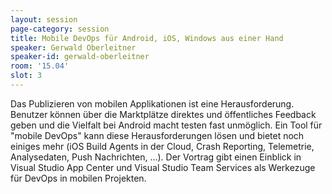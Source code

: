```yaml
---
layout: session
page-category: session
title: Mobile DevOps für Android, iOS, Windows aus einer Hand
speaker: Gerwald Oberleitner
speaker-id: gerwald-oberleitner
room: '15.04'
slot: 3
---
```


Das Publizieren von mobilen Applikationen ist eine Herausforderung. Benutzer können über die Marktplätze direktes und öffentliches Feedback geben und die Vielfalt bei Android macht testen fast unmöglich. Ein Tool für "mobile DevOps" kann diese Herausforderungen lösen und bietet noch einiges mehr (iOS Build Agents in der Cloud, Crash Reporting, Telemetrie, Analysedaten, Push Nachrichten, ...). Der Vortrag gibt einen Einblick in Visual Studio App Center und Visual Studio Team Services als Werkezuge für DevOps in mobilen Projekten.
